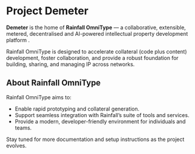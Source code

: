 # Project Demeter

**Demeter** is the home of **Rainfall OmniType** — a collaborative, extensible, metered, decentralised and AI-powered intellectual property development platform .

Rainfall OmniType is designed to accelerate collateral (code plus content) development, foster collaboration, and provide a robust foundation for building, sharing, and managing IP across networks.

## About Rainfall OmniType

Rainfall OmniType aims to:
- Enable rapid prototyping and collateral generation.
- Support seamless integration with Rainfall’s suite of tools and services.
- Provide a modern, developer-friendly environment for individuals and teams.

Stay tuned for more documentation and setup instructions as the project evolves.
